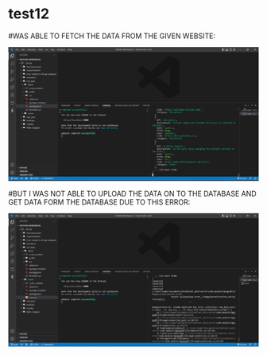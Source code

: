 # test12

#WAS ABLE TO FETCH THE DATA FROM THE GIVEN WEBSITE:

<img src="./images/Screenshot (31)cropped.png">

#BUT I WAS NOT ABLE TO UPLOAD THE DATA ON TO THE DATABASE AND GET DATA FORM THE DATABASE DUE TO THIS ERROR: 

<img src="./images/Screenshot (32) crpped.png">
